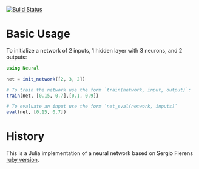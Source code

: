 [![Build Status](https://travis-ci.org/compressed/neural.jl.svg?branch=master)](https://travis-ci.org/compressed/neural.jl)

# Basic Usage

To initialize a network of 2 inputs, 1 hidden layer with 3 neurons, and 2 outputs:

```julia
using Neural

net = init_network([2, 3, 2])

# To train the network use the form `train(network, input, output)`:
train(net, [0.15, 0.7],[0.1, 0.9])

# To evaluate an input use the form `net_eval(network, inputs)`
eval(net, [0.15, 0.7])
```

# History

This is a Julia implementation of a neural network based on Sergio Fierens [ruby version](https://github.com/SergioFierens/ai4r).
